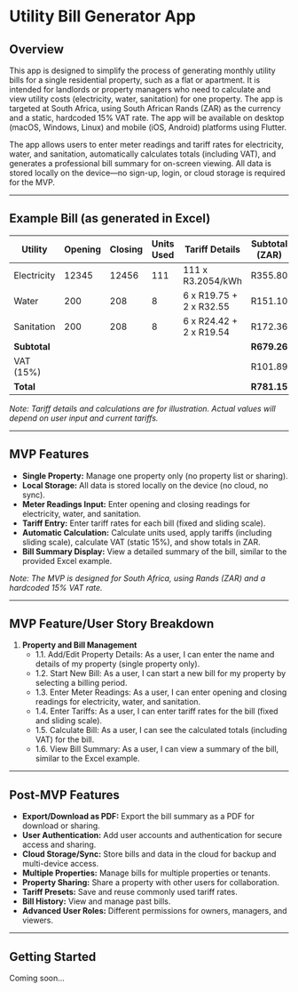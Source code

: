 # Utility Bill Generator App

## Overview
This app is designed to simplify the process of generating monthly utility bills for a single residential property, such as a flat or apartment. It is intended for landlords or property managers who need to calculate and view utility costs (electricity, water, sanitation) for one property. The app is targeted at South Africa, using South African Rands (ZAR) as the currency and a static, hardcoded 15% VAT rate. The app will be available on desktop (macOS, Windows, Linux) and mobile (iOS, Android) platforms using Flutter.

The app allows users to enter meter readings and tariff rates for electricity, water, and sanitation, automatically calculates totals (including VAT), and generates a professional bill summary for on-screen viewing. All data is stored locally on the device—no sign-up, login, or cloud storage is required for the MVP.

---

## Example Bill (as generated in Excel)

| Utility      | Opening | Closing | Units Used | Tariff Details                                   | Subtotal (ZAR) |
|--------------|---------|---------|------------|--------------------------------------------------|----------------|
| Electricity  | 12345   | 12456   | 111        | 111 x R3.2054/kWh                                | R355.80        |
| Water        | 200     | 208     | 8          | 6 x R19.75 + 2 x R32.55                          | R151.10        |
| Sanitation   | 200     | 208     | 8          | 6 x R24.42 + 2 x R19.54                          | R172.36        |
| **Subtotal** |         |         |            |                                                  | **R679.26**    |
| VAT (15%)    |         |         |            |                                                  | R101.89        |
| **Total**    |         |         |            |                                                  | **R781.15**    |

*Note: Tariff details and calculations are for illustration. Actual values will depend on user input and current tariffs.*

---

## MVP Features
- **Single Property:** Manage one property only (no property list or sharing).
- **Local Storage:** All data is stored locally on the device (no cloud, no sync).
- **Meter Readings Input:** Enter opening and closing readings for electricity, water, and sanitation.
- **Tariff Entry:** Enter tariff rates for each bill (fixed and sliding scale).
- **Automatic Calculation:** Calculate units used, apply tariffs (including sliding scale), calculate VAT (static 15%), and show totals in ZAR.
- **Bill Summary Display:** View a detailed summary of the bill, similar to the provided Excel example.

*Note: The MVP is designed for South Africa, using Rands (ZAR) and a hardcoded 15% VAT rate.*

---

## MVP Feature/User Story Breakdown

1. **Property and Bill Management**
   - 1.1. Add/Edit Property Details: As a user, I can enter the name and details of my property (single property only).
   - 1.2. Start New Bill: As a user, I can start a new bill for my property by selecting a billing period.
   - 1.3. Enter Meter Readings: As a user, I can enter opening and closing readings for electricity, water, and sanitation.
   - 1.4. Enter Tariffs: As a user, I can enter tariff rates for the bill (fixed and sliding scale).
   - 1.5. Calculate Bill: As a user, I can see the calculated totals (including VAT) for the bill.
   - 1.6. View Bill Summary: As a user, I can view a summary of the bill, similar to the Excel example.

---

## Post-MVP Features
- **Export/Download as PDF:** Export the bill summary as a PDF for download or sharing.
- **User Authentication:** Add user accounts and authentication for secure access and sharing.
- **Cloud Storage/Sync:** Store bills and data in the cloud for backup and multi-device access.
- **Multiple Properties:** Manage bills for multiple properties or tenants.
- **Property Sharing:** Share a property with other users for collaboration.
- **Tariff Presets:** Save and reuse commonly used tariff rates.
- **Bill History:** View and manage past bills.
- **Advanced User Roles:** Different permissions for owners, managers, and viewers.

---

## Getting Started
Coming soon...